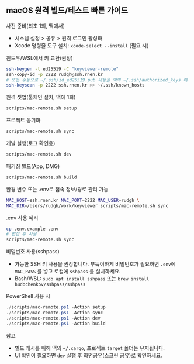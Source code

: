 ## macOS 원격 빌드/테스트 빠른 가이드

사전 준비(최초 1회, 맥에서)
- 시스템 설정 > 공유 > 원격 로그인 활성화
- Xcode 명령줄 도구 설치: `xcode-select --install` (필요 시)

윈도우/WSL에서 키 교환(권장)
```bash
ssh-keygen -t ed25519 -C "keyviewer-remote"
ssh-copy-id -p 2222 rudgh@ssh.rnen.kr
# 또는 수동으로 ~/.ssh/id_ed25519.pub 내용을 맥의 ~/.ssh/authorized_keys 에 추가
ssh-keyscan -p 2222 ssh.rnen.kr >> ~/.ssh/known_hosts
```

원격 셋업(툴체인 설치, 맥에 1회)
```bash
scripts/mac-remote.sh setup
```

프로젝트 동기화
```bash
scripts/mac-remote.sh sync
```

개발 실행(로그 확인용)
```bash
scripts/mac-remote.sh dev
```

패키징 빌드(App, DMG)
```bash
scripts/mac-remote.sh build
```

환경 변수 또는 .env로 접속 정보/경로 관리 가능
```bash
MAC_HOST=ssh.rnen.kr MAC_PORT=2222 MAC_USER=rudgh \
MAC_DIR=/Users/rudgh/work/keyviewer scripts/mac-remote.sh sync
```

.env 사용 예시
```bash
cp .env.example .env
# 편집 후 사용
scripts/mac-remote.sh sync
```

비밀번호 사용(sshpass)
- 가능한 SSH 키 사용을 권장합니다. 부득이하게 비밀번호가 필요하면 `.env`에 `MAC_PASS` 를 넣고 로컬에 `sshpass` 를 설치하세요.
- Bash/WSL: `sudo apt install sshpass` 또는 `brew install hudochenkov/sshpass/sshpass`

PowerShell 사용 시
```powershell
./scripts/mac-remote.ps1 -Action setup
./scripts/mac-remote.ps1 -Action sync
./scripts/mac-remote.ps1 -Action dev
./scripts/mac-remote.ps1 -Action build
```

참고
- 빌드 캐시를 위해 맥의 `~/.cargo`, 프로젝트 `target` 폴더는 유지됩니다.
- UI 확인이 필요하면 `dev` 실행 후 화면공유(스크린 공유)로 확인하세요.


